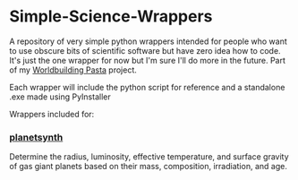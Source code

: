 # Simple-Science-Wrappers

A repository of very simple python wrappers intended for people who want to use obscure bits of scientific software but have zero idea how to code. It's just the one wrapper for now but I'm sure I'll do more in the future. Part of my [Worldbuilding Pasta](https://worldbuildingpasta.blogspot.com/) project.

Each wrapper will include the python script for reference and a standalone .exe made using PyInstaller

Wrappers included for:

### [planetsynth](https://github.com/tiny-hippo/planetsynth)

Determine the radius, luminosity, effective temperature, and surface gravity of gas giant planets based on their mass, composition, irradiation, and age.
